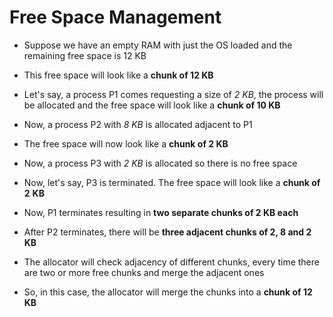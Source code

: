 # Free Space Management

- Suppose we have an empty RAM with just the OS loaded and the remaining free
space is 12 KB

- This free space will look like a **chunk of 12 KB**

- Let's say, a process P1 comes requesting a size of *2 KB*, the process will be
allocated and the free space will look like a **chunk of 10 KB**

- Now, a process P2 with *8 KB* is allocated adjacent to P1

- The free space will now look like a **chunk of 2 KB**

- Now, a process P3 with *2 KB* is allocated so there is no free space

- Now, let's say, P3 is terminated. The free space will look like a **chunk of 2**
**KB**

- Now, P1 terminates resulting in **two separate chunks of 2 KB each**

- After P2 terminates, there will be **three adjacent chunks of 2, 8 and 2 KB**

- The allocator will check adjacency of different chunks, every time there are
two or more free chunks and merge the adjacent ones

- So, in this case, the allocator will merge the chunks into a **chunk of 12 KB**
